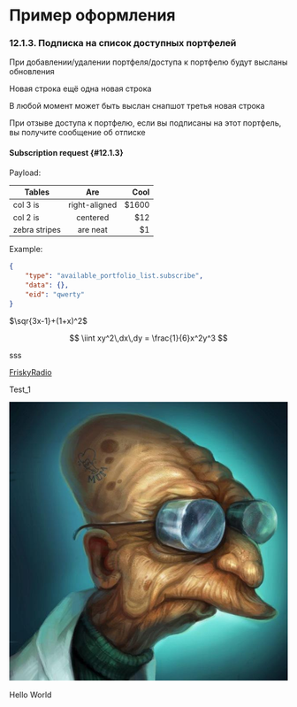 # Пример оформления

### 12.1.3. Подписка на список доступных портфелей

При добавлении/удалении портфеля/доступа к портфелю будут высланы обновления 

Новая строка
ещё одна новая строка

В любой момент может быть выслан снапшот
третья новая строка

При отзыве доступа к портфелю, если вы подписаны на этот портфель, вы получите сообщение об отписке

#### Subscription request {#12.1.3}

Payload:

| Tables        | Are           | Cool  |
| ------------- |:-------------:| -----:|
| col 3 is      | right-aligned | $1600 |
| col 2 is      | centered      |   $12 |
| zebra stripes | are neat      |    $1 |

Example:

```JSON
{
	"type": "available_portfolio_list.subscribe", 
    "data": {},
	"eid": "qwerty"
}
```

$\sqr{3x-1}+(1+x)^2$

$$
\iint xy^2\,dx\,dy = \frac{1}{6}x^2y^3
$$

sss

[FriskyRadio](https://frisky.fm/)

Test_1


![Doc](./Picture_Doc.jpg)

Hello World